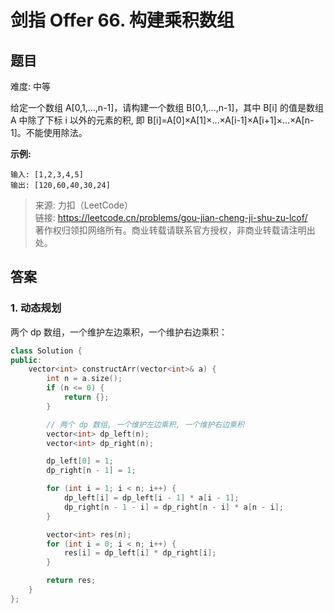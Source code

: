 # 剑指 Offer 66. 构建乘积数组

## 题目

难度: 中等

给定一个数组 A[0,1,…,n-1]，请构建一个数组 B[0,1,…,n-1]，其中 B[i] 的值是数组 A 中除了下标 i 以外的元素的积, 即 B[i]=A[0]×A[1]×…×A[i-1]×A[i+1]×…×A[n-1]。不能使用除法。

**示例:**

```
输入: [1,2,3,4,5]
输出: [120,60,40,30,24]
```

> 来源: 力扣（LeetCode）  
> 链接: <https://leetcode.cn/problems/gou-jian-cheng-ji-shu-zu-lcof/>  
> 著作权归领扣网络所有。商业转载请联系官方授权，非商业转载请注明出处。

## 答案

### 1. 动态规划

两个 dp 数组，一个维护左边乘积，一个维护右边乘积：

```c++
class Solution {
public:
    vector<int> constructArr(vector<int>& a) {
        int n = a.size();
        if (n <= 0) {
            return {};
        }

        // 两个 dp 数组, 一个维护左边乘积, 一个维护右边乘积
        vector<int> dp_left(n);
        vector<int> dp_right(n);

        dp_left[0] = 1;
        dp_right[n - 1] = 1;

        for (int i = 1; i < n; i++) {
            dp_left[i] = dp_left[i - 1] * a[i - 1];
            dp_right[n - 1 - i] = dp_right[n - i] * a[n - i];
        }

        vector<int> res(n);
        for (int i = 0; i < n; i++) {
            res[i] = dp_left[i] * dp_right[i];
        }

        return res;
    }
};
```
